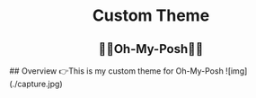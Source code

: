 <h1 align="center">Custom Theme</h1>
<h2 align="center">🐱‍💻Oh-My-Posh🐱‍💻</h2>
## Overview
👉This is my custom theme for Oh-My-Posh
![img](./capture.jpg)
